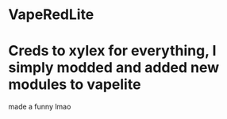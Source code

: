 # VapeRedLite
# Creds to xylex for everything, I simply modded and added new modules to vapelite

made a funny lmao

